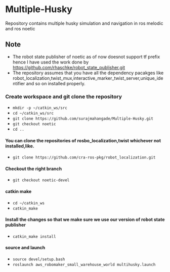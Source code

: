 # Multiple-Husky
Repository contains multiple husky simulation and navigation in ros melodic and ros noetic
## Note
* The robot state publisher of noetic as of now doesnot support tf prefix hence I have used the work done by https://github.com/rhaschke/robot_state_publisher.git
* The repository assumes that you have all the dependency pacakges like robot_localization,twist_mux,interactive_marker_twist_server,unique_identifier and so on installed properly.
### Create workspace and git clone the repository
* `mkdir -p ~/catkin_ws/src`
* `cd ~/catkin_ws/src`
* `git clone https://github.com/surajmahangade/Multiple-Husky.git`
* `git checkout noetic`
* `cd ..`
#### You can clone the repositories of rosbo_localization,twist whichever not installed,like.
* `git clone https://github.com/cra-ros-pkg/robot_localization.git`
#### Checkout the right branch 
* `git checkout noetic-devel`
#### catkin make
* `cd ~/catkin_ws`
* `catkin_make`
#### Install the changes so that we make sure we use our version of robot state publisher
* `catkin_make install`
#### source and launch
* `source devel/setup.bash`
* `roslaunch aws_robomaker_small_warehouse_world multihusky.launch`

